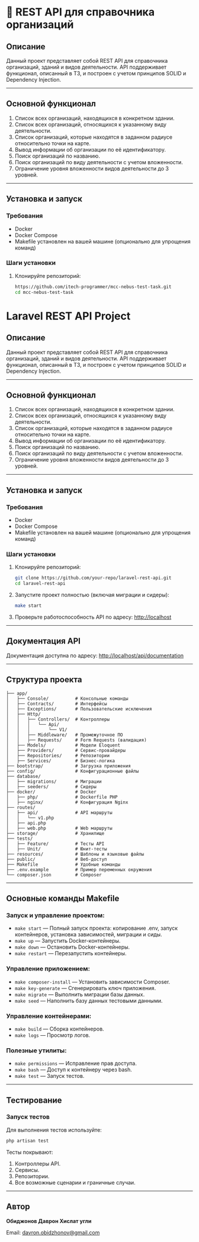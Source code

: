 # 📘 REST API для справочника организаций

## Описание
Данный проект представляет собой REST API для справочника организаций, зданий и видов деятельности. API поддерживает функционал, описанный в ТЗ, и построен с учетом принципов SOLID и Dependency Injection.

---

## Основной функционал
1. Список всех организаций, находящихся в конкретном здании.
2. Список всех организаций, относящихся к указанному виду деятельности.
3. Список организаций, которые находятся в заданном радиусе относительно точки на карте.
4. Вывод информации об организации по её идентификатору.
5. Поиск организаций по названию.
6. Поиск организаций по виду деятельности с учетом вложенности.
7. Ограничение уровня вложенности видов деятельности до 3 уровней.

---

## Установка и запуск

### Требования
- Docker
- Docker Compose
- Makefile установлен на вашей машине (опционально для упрощения команд)

### Шаги установки
1. Клонируйте репозиторий:
   ```bash
   https://github.com/itech-programmer/mcc-nebus-test-task.git
   cd mcc-nebus-test-task
   ```

# Laravel REST API Project

## Описание
Данный проект представляет собой REST API для справочника организаций, зданий и видов деятельности. API поддерживает функционал, описанный в ТЗ, и построен с учетом принципов SOLID и Dependency Injection.

---

## Основной функционал
1. Список всех организаций, находящихся в конкретном здании.
2. Список всех организаций, относящихся к указанному виду деятельности.
3. Список организаций, которые находятся в заданном радиусе относительно точки на карте.
4. Вывод информации об организации по её идентификатору.
5. Поиск организаций по названию.
6. Поиск организаций по виду деятельности с учетом вложенности.
7. Ограничение уровня вложенности видов деятельности до 3 уровней.

---

## Установка и запуск

### Требования
- Docker
- Docker Compose
- Makefile установлен на вашей машине (опционально для упрощения команд)

### Шаги установки
1. Клонируйте репозиторий:
   ```bash
   git clone https://github.com/your-repo/laravel-rest-api.git
   cd laravel-rest-api
   ```

2. Запустите проект полностью (включая миграции и сидеры):
   ```bash
   make start
   ```

3. Проверьте работоспособность API по адресу:
   [http://localhost](http://localhost)

---

## Документация API
Документация доступна по адресу:
[http://localhost/api/documentation](http://localhost/api/documentation)

---

## Структура проекта
```
├── app/
│   ├── Console/          # Консольные команды
│   ├── Contracts/        # Интерфейсы
│   ├── Exceptions/       # Пользовательские исключения
│   ├── Http/
│   │   ├── Controllers/  # Контроллеры
│   │   │   └── Api/
│   │   │       └── V1/
│   │   ├── Middleware/   # Промежуточное ПО
│   │   ├── Requests/     # Form Requests (валидация)
│   ├── Models/           # Модели Eloquent
│   ├── Providers/        # Сервис-провайдеры
│   ├── Repositories/     # Репозитории
│   ├── Services/         # Бизнес-логика
├── bootstrap/            # Загрузка приложения
├── config/               # Конфигурационные файлы
├── database/
│   ├── migrations/       # Миграции
│   ├── seeders/          # Сидеры
├── docker/               # Docker
│   ├── php/              # Dockerfile PHP
│   ├── nginx/            # Конфигурация Nginx
├── routes/
│   ├── api/              # API маршруты
│   │   └── v1.php
│   ├── api.php           
│   ├── web.php           # Web маршруты
├── storage/              # Хранилище
├── tests/
│   ├── Feature/          # Тесты API
│   ├── Unit/             # Юнит-тесты
├── resources/            # Шаблоны и языковые файлы
├── public/               # Веб-доступ
├── Makefile              # Удобные команды
├── .env.example          # Пример переменных окружения
└── composer.json         # Composer

```

---

## Основные команды Makefile
### Запуск и управление проектом:
- `make start` — Полный запуск проекта: копирование .env, запуск контейнеров, установка зависимостей, миграции и сиды.
- `make up` — Запустить Docker-контейнеры.
- `make down` — Остановить Docker-контейнеры.
- `make restart` — Перезапустить контейнеры.

### Управление приложением:
- `make composer-install` — Установить зависимости Composer.
- `make key-generate` — Сгенерировать ключ приложения.
- `make migrate` — Выполнить миграции базы данных.
- `make seed` — Наполнить базу данных тестовыми данными.

### Управление контейнерами:
- `make build` — Сборка контейнеров.
- `make logs` — Просмотр логов.

### Полезные утилиты:
- `make permissions` — Исправление прав доступа.
- `make bash` — Доступ к контейнеру через bash.
- `make test` — Запуск тестов.

---

## Тестирование

### Запуск тестов
Для выполнения тестов используйте:
```bash
php artisan test
```

Тесты покрывают:
1. Контроллеры API.
2. Сервисы.
3. Репозитории.
4. Все возможные сценарии и граничные случаи.

---

## Автор
**Обиджонов Даврон Хислат угли**

Email: [davron.obidzhonov@gmail.com](mailto:davron.obidzhonov@gmail.com)

